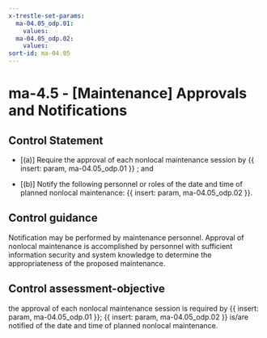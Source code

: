 ```yaml
---
x-trestle-set-params:
  ma-04.05_odp.01:
    values:
  ma-04.05_odp.02:
    values:
sort-id: ma-04.05
---
```


# ma-4.5 - \[Maintenance\] Approvals and Notifications

## Control Statement

- \[(a)\] Require the approval of each nonlocal maintenance session by {{ insert: param, ma-04.05_odp.01 }} ; and

- \[(b)\] Notify the following personnel or roles of the date and time of planned nonlocal maintenance: {{ insert: param, ma-04.05_odp.02 }}.

## Control guidance

Notification may be performed by maintenance personnel. Approval of nonlocal maintenance is accomplished by personnel with sufficient information security and system knowledge to determine the appropriateness of the proposed maintenance.

## Control assessment-objective

the approval of each nonlocal maintenance session is required by {{ insert: param, ma-04.05_odp.01 }};
{{ insert: param, ma-04.05_odp.02 }} is/are notified of the date and time of planned nonlocal maintenance.
